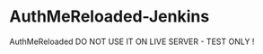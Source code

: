 AuthMeReloaded-Jenkins
======================

AuthMeReloaded DO NOT USE IT ON LIVE SERVER - TEST ONLY !